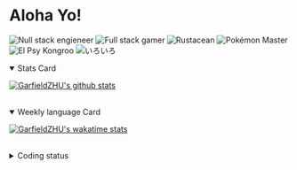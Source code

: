 # Aloha Yo!

![Null stack engieneer](https://img.shields.io/badge/-Null_stack_engineer-a890f0)
![Full stack gamer](https://img.shields.io/badge/-Full_stack_gamer-78c850)
![Rustacean](https://img.shields.io/badge/-Rustacean-f74c00)
![Pokémon Master](https://img.shields.io/badge/-Pokémon_Master-f8d030)
![El Psy Kongroo](https://img.shields.io/badge/-El_Psy_Kongroo-6890f0)
![いろいろ](https://img.shields.io/badge/-いろいろ-f85888)


<details open>
<summary>Stats Card</summary>
 
[![GarfieldZHU's github stats](https://github-readme-stats.vercel.app/api?username=GarfieldZHU&show_icons=true&theme=tokyonight)](https://github.com/anuraghazra/github-readme-stats)
 
</details>

<br/>

<details open>
<summary>Weekly language Card</summary>
 
[![GarfieldZHU's wakatime stats](https://github-readme-stats.vercel.app/api/wakatime?username=AlohaYo&theme=nightowl&layout=compact)](https://github.com/GarfieldZHU/GarfieldZHU)


<br/>

</details>

<details>

<summary>Coding status</summary>

<br/>

<!--START_SECTION:waka-->
**🐱 My Github Data** 

> 🏆 251 Contributions in the Year 2021
 > 
> 📦 476.4 kB Used in Github's Storage 
 > 
> 🚫 Not Opted to Hire
 > 
> 📜 57 Public Repositories 
 > 
> 🔑 33 Private Repositories  
 > 
**I'm a Night 🦉** 

```text
🌞 Morning    73 commits     ███░░░░░░░░░░░░░░░░░░░░░░   14.81% 
🌆 Daytime    144 commits    ███████░░░░░░░░░░░░░░░░░░   29.21% 
🌃 Evening    178 commits    █████████░░░░░░░░░░░░░░░░   36.11% 
🌙 Night      98 commits     █████░░░░░░░░░░░░░░░░░░░░   19.88%

```


📊 **This Week I Spent My Time On** 

```text
💬 Programming Languages: 
TypeScript               10 hrs 11 mins      ██████████░░░░░░░░░░░░░░░   40.36% 
Java                     8 hrs 1 min         ████████░░░░░░░░░░░░░░░░░   31.78% 
JavaScript               2 hrs 15 mins       ██░░░░░░░░░░░░░░░░░░░░░░░   8.92% 
JSON                     1 hr 52 mins        █░░░░░░░░░░░░░░░░░░░░░░░░   7.4% 
Groovy                   1 hr 24 mins        █░░░░░░░░░░░░░░░░░░░░░░░░   5.58%

🔥 Editors: 
VS Code                  14 hrs 55 mins      ██████████████░░░░░░░░░░░   59.09% 
IntelliJ                 10 hrs 19 mins      ██████████░░░░░░░░░░░░░░░   40.91%

💻 Operating System: 
Mac                      13 hrs 19 mins      █████████████░░░░░░░░░░░░   52.77% 
Windows                  11 hrs 55 mins      ███████████░░░░░░░░░░░░░░   47.23%

```


<!--END_SECTION:waka-->

</details>
